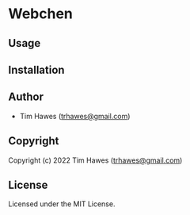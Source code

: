 # Webchen

## Usage

## Installation

## Author

* Tim Hawes (trhawes@gmail.com)

## Copyright

Copyright (c) 2022 Tim Hawes (trhawes@gmail.com)

## License

Licensed under the MIT License.
